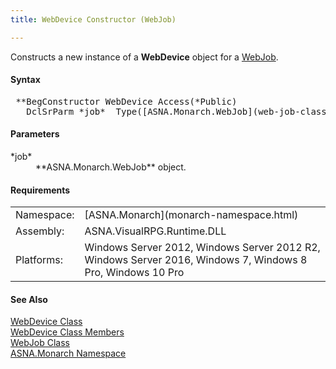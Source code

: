 ```yaml
---
title: WebDevice Constructor (WebJob)

---
```


Constructs a new instance of a **WebDevice** object for a [WebJob](web-job-class.html).

#### Syntax 
<pre class="prettyprint"> **BegConstructor WebDevice Access(*Public)
   DclSrParm *job*  Type([ASNA.Monarch.WebJob](web-job-class.html))**       </pre>  

#### Parameters
<dl>
        <dt>
 *job* 
        </dt>
        <dd>
 **ASNA.Monarch.WebJob**  object.</dd>
</dl>  

<!-- -->

#### Requirements
<table class="dttable" cellspacing="0" cellpadding="4" width="60%">
           <colgroup>
            <col width="15%" style="font-weight:bold" />
            <col width="85%" />
          </colgroup>
          <tr>
            <td>Namespace:</td>
            <td>[ASNA.Monarch](monarch-namespace.html)</td>
          </tr>
          <tr>
            <td>Assembly:</td>
            <td>ASNA.VisualRPG.Runtime.DLL</td>
          </tr>
         <tr>
            <td>Platforms:</td>
            <td> Windows Server 2012, Windows Server 2012 R2, Windows Server 2016,  Windows 7, Windows 8 Pro, Windows 10 Pro</td>
         </tr>
</table>

#### See Also
[WebDevice Class](web-device-class.html) <br /> [WebDevice Class Members](web-device-class-members.html) <br />[WebJob Class](web-job-class.html)<br />[ASNA.Monarch Namespace](monarch-namespace.html)
